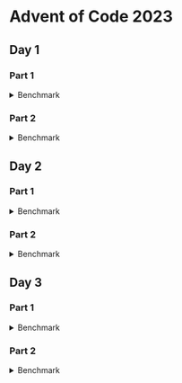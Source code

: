 # Advent of Code 2023

## Day 1

### Part 1

<details>
<summary>Benchmark</summary>

![Day 1 Part 1 Benchmark](target/criterion/day_1%20-%20part%201/report/pdf_small.svg)

</details>

### Part 2

<details>
<summary>Benchmark</summary>

![Day 1 Part 2 Benchmark](target/criterion/day_1%20-%20part%202/report/pdf_small.svg)

</details>

## Day 2

### Part 1

<details>
<summary>Benchmark</summary>

![Day 2 Part 1 Benchmark](target/criterion/day_2%20-%20part%201/report/pdf_small.svg)

</details>

### Part 2

<details>
<summary>Benchmark</summary>

![Day 2 Part 2 Benchmark](target/criterion/day_2%20-%20part%202/report/pdf_small.svg)

</details>

## Day 3

### Part 1

<details>
<summary>Benchmark</summary>

![Day 3 Part 1 Benchmark](target/criterion/day_3%20-%20part%201/report/pdf_small.svg)

</details>

### Part 2

<details>
<summary>Benchmark</summary>

![Day 3 Part 2 Benchmark](target/criterion/day_3%20-%20part%202/report/pdf_small.svg)

</details>
